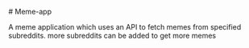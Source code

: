 #   M e m e - a p p 

A meme application which uses an API to fetch memes from specified subreddits. more subreddits can be added to get more memes
 
 

